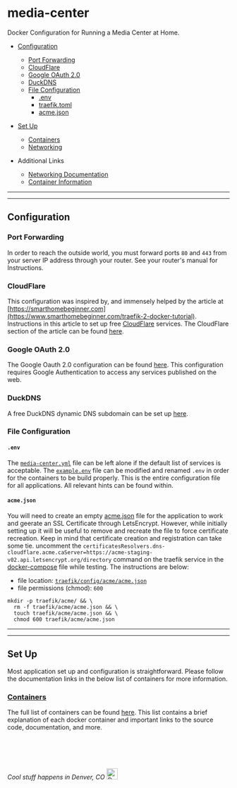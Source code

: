 # media-center

Docker Configuration for Running a Media Center at Home.

-   [Configuration](#configuration)
    -   [Port Forwarding](#port-forwarding)
    -   [CloudFlare](#cloudflare)
    -   [Google OAuth 2.0](#google-oauth-20)
    -   [DuckDNS](#duckdns)
    -   [File Configuration](#file-configuration)
        -   [.env](#env)
        -   [traefik.toml](#traefiktoml)
        -   [acme.json](#acmejson)
-   [Set Up](#set-up)
    -   [Containers](#containers)
    -   [Networking](#networking)


-   Additional Links
    -   [Networking Documentation](docs/docker_networking.md)
    -   [Container Information](docs/docker_containers.md)

* * *

* * *

## Configuration

### Port Forwarding

In order to reach the outside world, you must forward ports 
`80` and `443` from your server IP address through your router. 
See your router's manual for Instructions.

### CloudFlare

This configuration was inspired by, and 
immensely helped by the article at 
[https://smarthomebeginner.com](https://www.smarthomebeginner.com/traefik-2-docker-tutorial). 
Instructions in this article to set up 
free [CloudFlare](https://dash.cloudflare.com/sign-up) services. 
The CloudFlare section of the article can be found 
[here](https://www.smarthomebeginner.com/traefik-reverse-proxy-tutorial-for-docker/#Dynamic_DNS_or_Your_Own_Domain_Name).

### Google OAuth 2.0

The Google Oauth 2.0 configuration can be found [here](https://www.smarthomebeginner.com/google-oauth-with-traefik-docker/#How_do_I_setup_OAuth). This configuration requires Google Authentication to access any services published on the web.

### DuckDNS

A free DuckDNS dynamic DNS subdomain can be set up [here](https://www.duckdns.org).

### File Configuration

#### `.env`

The [`media-center.yml`](media-center.yml) file can be left alone if the default list of services 
is acceptable. The [`example.env`](example.env) file can be modified and renamed `.env` in order 
for the containers to be build properly. This is the entire configuration file for
all applications. All relevant hints can be found within.

#### `acme.json`

You will need to create an empty [acme.json](traefik/acme/acme.json) file for the
application to work and geerate an SSL Certificate through LetsEncrypt. 
However, while initially setting up it will be useful to remove and recreate the file to force
certificate recreation. Keep in mind that certificate creation and registration can take some tie.
uncomment the `certificatesResolvers.dns-cloudflare.acme.caServer=https://acme-staging-v02.api.letsencrypt.org/directory` 
command on the traefik service in the [docker-compose](media-center-v2.yml) file while testing. 
The instructions are below:

  - file location: [`traefik/config/acme/acme.json`](traefik/acme/acme.json)
  - file permissions (chmod): `600`

```shell script
mkdir -p traefik/acme/ && \
  rm -f traefik/acme/acme.json && \
  touch traefik/acme/acme.json && \
  chmod 600 traefik/acme/acme.json
```

* * *

* * *

## Set Up

Most application set up and configuration is straightforward. 
Please follow the documentation links in the below list 
of containers for more information.

### [Containers](docs/CONTAINERS.md)

The full list of containers can be found [here](docs/CONTAINERS.md). This list contains a brief explanation of each docker container and important links to the source code, documentation, and more.

<br/>
<br/>
<br/>

###### Cool stuff happens in Denver, CO [<img src="https://upload.wikimedia.org/wikipedia/commons/thumb/6/61/Flag_of_Denver%2C_Colorado.svg/800px-Flag_of_Denver%2C_Colorado.svg.png" width="25" alt="Denver">](https://denver-devs.slack.com/)